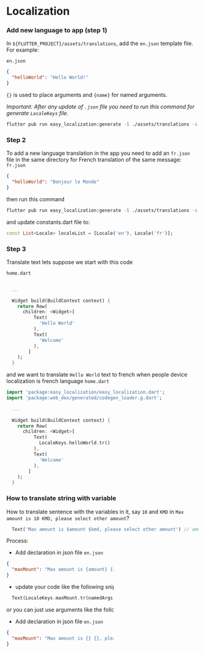# Localization

### Add new language to app (step 1)

In `${FLUTTER_PROJECT}/assets/translations`, add the `en.json` template file. For example:

`en.json`

```json
{  
  "helloWorld": "Hello World!"  
}
```

`{}` is used to place arguments and `{name}` for named arguments.

*Important: After any update of `.json` file you need to run this command for generate `LocaleKeys` file.*

```bash
flutter pub run easy_localization:generate -S ./assets/translations -s en.json -f keys --no-pub
```

### Step 2

To add a new language translation in the app you need to add an `fr.json` file in the same directory for French translation of the same message:
`fr.json`

```json
{  
  "helloWorld": "Bonjour le Monde"  
}
```

then run this command

```bash
flutter pub run easy_localization:generate -S ./assets/translations -s en.json -f keys --no-pub
```

and update constants.dart file to:

```dart
const List<Locale> localeList = [Locale('en'), Locale('fr')];
```

### Step 3

Translate text
lets suppose we start with this code

`home.dart`

```dart
  
  ..

  Widget build(BuildContext context) {
    return Row(
      children: <Widget>[
          Text(
            'Hello World'
          ),
          Text(
            'Welcome'
          ),
        ]
    );
  }

```

and we want to translate `Hello World` text to french when people device localization is french language
`home.dart`

```dart
import 'package:easy_localization/easy_localization.dart';
import 'package:web_dex/generated/codegen_loader.g.dart';

  ...
  
  Widget build(BuildContext context) {
    return Row(
      children: <Widget>[
          Text(
            LocaleKeys.helloWorld.tr() 
          ),
          Text(
            'Welcome'
          ),
        ]
    );
  }
```

### How to translate string with variable

How to translate sentence with the variables in it, say `10` and `KMD` in `Max amount is 10 KMD, please select other amount`?

```dart
  Text('Max amount is $amount $kmd, please select other amount') // amount & kmd is variable
```

Process:

- Add declaration in json file
`en.json`

```json
{  
  "maxMount": "Max amount is {amount} {coinAbbr}, please select other amount"
}
```

- update your code like the following snippet

```dart
  Text(LocaleKeys.maxMount.tr(namedArgs:{amount:10, coinAbbr:'KMD'}))
```

or you can just use arguments like the following example

- Add declaration in json file
`en.json`

```json
{  
  "maxMount": "Max amount is {} {}, please select other amount"  
}
```

- update your code like the following snippet

```dart
  Text(LocaleKeys.maxMount.tr(args:[10,'KMD'])) 
```

how to deal with Plurals?

update the value of required key in json file like following

`en.json`

```json
{
  "money": {
    "zero": "You have no money",
    "one": "You have {} dollar",
    "two": "You have {} dollars",
    "many": "You have {} dollars",
    "few": "You have {} dollars",
    "other": "You have {} dollars"
  },
  "money_args": {
    "zero": "{} has no money",
    "one": "{} has {} dollar",
    "two": "{} has {} dollars",
    "many": "{} has {} dollars",
    "few": "{} has {} dollars",
    "other": "{} has {} dollars"
  }
}
```

- update your code like the following snippet
  
```dart
  Text(LocaleKeys.money.plural(10.23)),
  Text(LocaleKeys.money_args.plural(10.23,args:['John', '10.23'])), 
```

please note that after adding or removing any items in the translation json file, you need to run the following command

```bash
flutter pub run easy_localization:generate -S ./assets/translations -s en.json -f keys --no-pub
```
